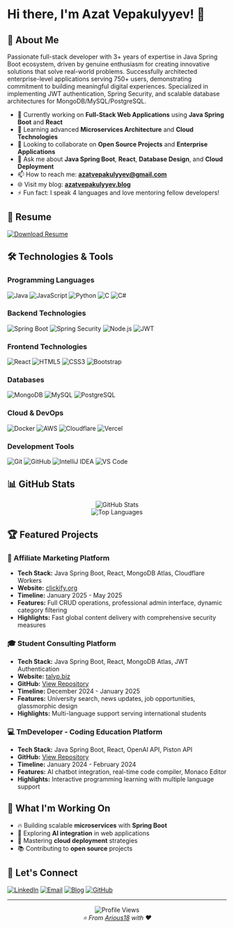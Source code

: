 # Hi there, I'm Azat Vepakulyyev! 👋

## 🚀 About Me

Passionate full-stack developer with 3+ years of expertise in Java Spring Boot ecosystem, driven by genuine enthusiasm for creating innovative solutions that solve real-world problems. Successfully architected enterprise-level applications serving 750+ users, demonstrating commitment to building meaningful digital experiences. Specialized in implementing JWT authentication, Spring Security, and scalable database architectures for MongoDB/MySQL/PostgreSQL.

- 🔭 Currently working on **Full-Stack Web Applications** using **Java Spring Boot** and **React**
- 🌱 Learning advanced **Microservices Architecture** and **Cloud Technologies**
- 👯 Looking to collaborate on **Open Source Projects** and **Enterprise Applications**
- 💬 Ask me about **Java Spring Boot**, **React**, **Database Design**, and **Cloud Deployment**
- 📫 How to reach me: **azatvepakulyyev@gmail.com**
- 🌐 Visit my blog: **[azatvepakulyyev.blog](https://www.azatvepakulyyev.blog)**
- ⚡ Fun fact: I speak 4 languages and love mentoring fellow developers!

## 📄 Resume

[![Download Resume](https://img.shields.io/badge/Download-Resume-brightgreen?style=for-the-badge&logo=adobe-acrobat-reader&logoColor=white)](https://github.com/Arious18/Arious18/raw/main/Azat_Vepakulyyev_Cv.pdf)

## 🛠️ Technologies & Tools

### Programming Languages
![Java](https://img.shields.io/badge/Java-ED8B00?style=for-the-badge&logo=openjdk&logoColor=white)
![JavaScript](https://img.shields.io/badge/JavaScript-F7DF1E?style=for-the-badge&logo=javascript&logoColor=black)
![Python](https://img.shields.io/badge/Python-3776AB?style=for-the-badge&logo=python&logoColor=white)
![C](https://img.shields.io/badge/C-00599C?style=for-the-badge&logo=c&logoColor=white)
![C#](https://img.shields.io/badge/C%23-239120?style=for-the-badge&logo=c-sharp&logoColor=white)

### Backend Technologies
![Spring Boot](https://img.shields.io/badge/Spring_Boot-6DB33F?style=for-the-badge&logo=spring-boot&logoColor=white)
![Spring Security](https://img.shields.io/badge/Spring_Security-6DB33F?style=for-the-badge&logo=spring-security&logoColor=white)
![Node.js](https://img.shields.io/badge/Node.js-339933?style=for-the-badge&logo=nodedotjs&logoColor=white)
![JWT](https://img.shields.io/badge/JWT-000000?style=for-the-badge&logo=jsonwebtokens&logoColor=white)

### Frontend Technologies
![React](https://img.shields.io/badge/React-61DAFB?style=for-the-badge&logo=react&logoColor=black)
![HTML5](https://img.shields.io/badge/HTML5-E34F26?style=for-the-badge&logo=html5&logoColor=white)
![CSS3](https://img.shields.io/badge/CSS3-1572B6?style=for-the-badge&logo=css3&logoColor=white)
![Bootstrap](https://img.shields.io/badge/Bootstrap-7952B3?style=for-the-badge&logo=bootstrap&logoColor=white)

### Databases
![MongoDB](https://img.shields.io/badge/MongoDB-47A248?style=for-the-badge&logo=mongodb&logoColor=white)
![MySQL](https://img.shields.io/badge/MySQL-4479A1?style=for-the-badge&logo=mysql&logoColor=white)
![PostgreSQL](https://img.shields.io/badge/PostgreSQL-336791?style=for-the-badge&logo=postgresql&logoColor=white)

### Cloud & DevOps
![Docker](https://img.shields.io/badge/Docker-2496ED?style=for-the-badge&logo=docker&logoColor=white)
![AWS](https://img.shields.io/badge/AWS-232F3E?style=for-the-badge&logo=amazonaws&logoColor=white)
![Cloudflare](https://img.shields.io/badge/Cloudflare-F38020?style=for-the-badge&logo=cloudflare&logoColor=white)
![Vercel](https://img.shields.io/badge/Vercel-000000?style=for-the-badge&logo=vercel&logoColor=white)

### Development Tools
![Git](https://img.shields.io/badge/Git-F05032?style=for-the-badge&logo=git&logoColor=white)
![GitHub](https://img.shields.io/badge/GitHub-181717?style=for-the-badge&logo=github&logoColor=white)
![IntelliJ IDEA](https://img.shields.io/badge/IntelliJ_IDEA-000000?style=for-the-badge&logo=intellij-idea&logoColor=white)
![VS Code](https://img.shields.io/badge/VS_Code-007ACC?style=for-the-badge&logo=visual-studio-code&logoColor=white)

## 📊 GitHub Stats

<div align="center">
  <img src="https://github-readme-stats.vercel.app/api?username=Arious18&show_icons=true&theme=radical" alt="GitHub Stats" />
</div>

<div align="center">
  <img src="https://github-readme-stats.vercel.app/api/top-langs/?username=Arious18&layout=compact&theme=radical" alt="Top Languages" />
</div>



## 🏆 Featured Projects

### 🛒 Affiliate Marketing Platform
- **Tech Stack:** Java Spring Boot, React, MongoDB Atlas, Cloudflare Workers
- **Website:** [clickify.org](https://clickify.org)
- **Timeline:** January 2025 - May 2025
- **Features:** Full CRUD operations, professional admin interface, dynamic category filtering
- **Highlights:** Fast global content delivery with comprehensive security measures

### 🎓 Student Consulting Platform
- **Tech Stack:** Java Spring Boot, React, MongoDB Atlas, JWT Authentication
- **Website:** [talyp.biz](https://talyp.biz)
- **GitHub:** [View Repository](https://github.com/Arious18/Full-Stack-Spring-Boot-My-Student-Consultancy)
- **Timeline:** December 2024 - January 2025
- **Features:** University search, news updates, job opportunities, glassmorphic design
- **Highlights:** Multi-language support serving international students

### 💻 TmDeveloper - Coding Education Platform
- **Tech Stack:** Java Spring Boot, React, OpenAI API, Piston API
- **GitHub:** [View Repository](https://github.com/Arious18/TmDeveloper)
- **Timeline:** January 2024 - February 2024
- **Features:** AI chatbot integration, real-time code compiler, Monaco Editor
- **Highlights:** Interactive programming learning with multiple language support

## 🎯 What I'm Working On

- 🔥 Building scalable **microservices** with **Spring Boot**
- 🌟 Exploring **AI integration** in web applications
- 🚀 Mastering **cloud deployment** strategies
- 📚 Contributing to **open source** projects

## 🤝 Let's Connect

[![LinkedIn](https://img.shields.io/badge/LinkedIn-0077B5?style=for-the-badge&logo=linkedin&logoColor=white)](https://linkedin.com/in/azat-vepakulyyev)
[![Email](https://img.shields.io/badge/Email-D14836?style=for-the-badge&logo=gmail&logoColor=white)](mailto:azatvepakulyyev@gmail.com)
[![Blog](https://img.shields.io/badge/Blog-FF5722?style=for-the-badge&logo=blogger&logoColor=white)](https://www.azatvepakulyyev.blog)
[![GitHub](https://img.shields.io/badge/GitHub-181717?style=for-the-badge&logo=github&logoColor=white)](https://github.com/Arious18)

---

<div align="center">
  <img src="https://komarev.com/ghpvc/?username=Arious18&color=brightgreen" alt="Profile Views" />
</div>

<div align="center">
  <i>⭐️ From <a href="https://github.com/Arious18">Arious18</a> with ❤️</i>
</div>
